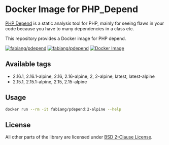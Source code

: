 # Docker Image for PHP_Depend

[PHP Depend](https://github.com/pdepend/pdepend) is a static analysis tool for PHP, 
mainly for seeing flaws in your code because you have to many dependencies in a class etc.

This repository provides a Docker image for PHP depend.

[![fabiang/pdepend](https://img.shields.io/docker/pulls/fabiang/pdepend.svg)](https://hub.docker.com/r/fabiang/pdepend)
[![fabiang/pdepend](https://badgen.net/github/license/fabiang/docker-pdepend)](https://github.com/fabiang/docker-pdepend)
[![Docker Image](https://github.com/fabiang/docker-pdepend/actions/workflows/docker.yml/badge.svg)](https://github.com/fabiang/docker-pdepend/actions/workflows/docker.yml)

## Available tags

* 2.16.1, 2.16.1-alpine, 2.16, 2.16-alpine, 2, 2-alpine, latest, latest-alpine
* 2.15.1, 2.15.1-alpine, 2.15, 2.15-alpine

## Usage

```bash
docker run --rm -it fabiang/pdepend:2-alpine --help
```

## License

All other parts of the library are licensed under [BSD 2-Clause License](LICENSE.md).
